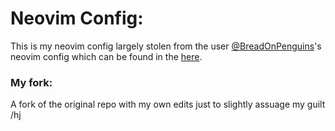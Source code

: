 # Neovim Config:
This is my neovim config largely stolen from the user [@BreadOnPenguins](https://github.com/BreadOnPenguins)'s neovim config which can be found in the [here](https://github.com/BreadOnPenguins/nvim). 

### My fork:
A fork of the original repo with my own edits just to slightly assuage my guilt /hj
